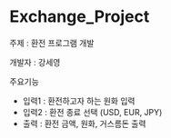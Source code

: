 # Exchange_Project
주제 : 환전 프로그램 개발

개발자 : 강세영

주요기능
- 입력1 : 환전하고자 하는 원화 입력
- 입력2 : 환전 종료 선택 (USD, EUR, JPY)
- 출력 : 환전 금액, 원화, 거스름돈 출력